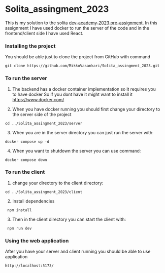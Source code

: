 # Solita_assingment_2023
This is my solution to the solita [dev-academy-2023 pre-assignment](https://github.com/solita/dev-academy-2023-exercise). 
In this assignment I have used docker to run the server of the code and in the frontend/client side I have used React.

### Installing the project
You should be able just to clone the project from GitHub with command
```
git clone https://github.com/MikkoVasankari/Solita_assingment_2023.git 
```

### To run the server 
1. The backend has a docker container implementation so it requires you to have docker
So if you dont have it might want to install it https://www.docker.com/

2. When you have docker running you should first change your directory to the server side of the project 
```
cd ../Solita_assingment_2023/server
```
3. When you are in the server directory you can just run the server with:
```
docker compose up -d
```
4. When you want to shutdown the server you can use command:
```
docker compose down
```

### To run the client

1. change your directory to the client directory:
```
cd ../Solita_assingment_2023/client
```
2. Install dependencies
```
 npm install
```
3. Then in the client directory you can start the client with:
```
 npm run dev
```


### Using the web application
After you have your server and client running you should be able to use application
```
http://localhost:5173/
```


